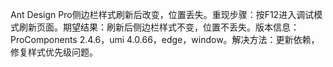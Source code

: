 Ant Design Pro侧边栏样式刷新后改变，位置丢失。重现步骤：按F12进入调试模式刷新页面。期望结果：刷新后侧边栏样式不变，位置不丢失。版本信息：ProComponents 2.4.6，umi 4.0.66，edge，window。解决方法：更新依赖，修复样式优先级问题。
